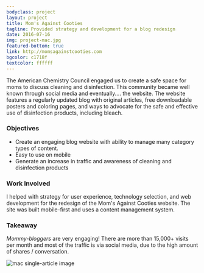 ```yaml
---
bodyclass: project
layout: project
title: Mom's Against Cooties
tagline: Provided strategy and development for a blog redesign
date: 2016-07-16
img: project-mac.jpg
featured-bottom: true
link: http://momsagainstcooties.com
bgcolor: c1718f
textcolor: ffffff
---
```


The American Chemistry Council engaged us to create a safe space for moms to discuss cleaning and disinfection. This community became well known through social media and eventually.... the website. The website features a regularly updated blog with original articles, free downloadable posters and coloring pages, and ways to advocate for the safe and effective use of disinfection products, including bleach.

### Objectives
* Create an engaging blog website with ability to manage many category types of content.
* Easy to use on mobile
* Generate an increase in traffic and awareness of cleaning and disinfection products

### Work Involved
I helped with strategy for user experience, technology selection, and web development for the redesign of the Mom's Against Cooties website. The site was built mobile-first and uses a content management system. 

### Takeaway
*Mommy-bloggers* are very engaging! There are more than 15,000+ visits per month and most of the traffic is via social media, due to the high amount of shares / conversation.

![mac single-article image](/assets/project-mac-article.png)